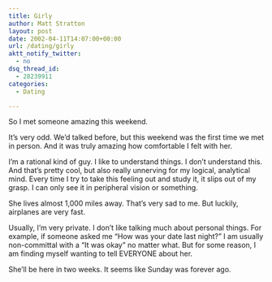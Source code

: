 ```yaml
---
title: Girly
author: Matt Stratton
layout: post
date: 2002-04-11T14:07:00+00:00
url: /dating/girly
aktt_notify_twitter:
  - no
dsq_thread_id:
  - 28239911
categories:
  - Dating

---
```

So I met someone amazing this weekend.

It&#8217;s very odd. We&#8217;d talked before, but this weekend was the first time we met in person. And it was truly amazing how comfortable I felt with her.

I&#8217;m a rational kind of guy. I like to understand things. I don&#8217;t understand this. And that&#8217;s pretty cool, but also really unnerving for my logical, analytical mind. Every time I try to take this feeling out and study it, it slips out of my grasp. I can only see it in peripheral vision or something.

She lives almost 1,000 miles away. That&#8217;s very sad to me. But luckily, airplanes are very fast.

Usually, I&#8217;m very private. I don&#8217;t like talking much about personal things. For example, if someone asked me &#8220;How was your date last night?&#8221; I am usually non-committal with a &#8220;It was okay&#8221; no matter what. But for some reason, I am finding myself wanting to tell EVERYONE about her.

She&#8217;ll be here in two weeks. It seems like Sunday was forever ago.